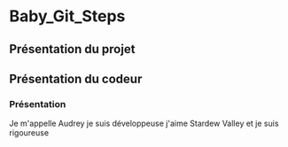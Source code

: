 
# Baby_Git_Steps

## Présentation du projet

## Présentation du codeur

### Présentation

Je m'appelle Audrey je suis développeuse j'aime Stardew Valley et je suis rigoureuse
